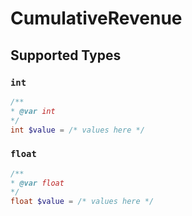 # CumulativeRevenue


## Supported Types

### `int`

```php
/**
* @var int
*/
int $value = /* values here */
```

### `float`

```php
/**
* @var float
*/
float $value = /* values here */
```

